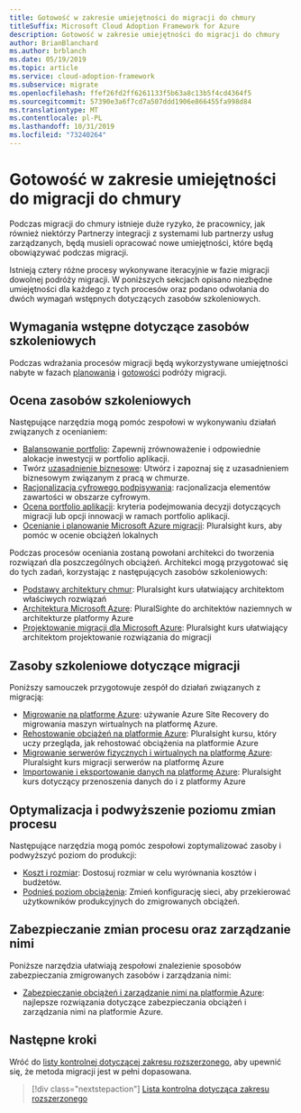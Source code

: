 ```yaml
---
title: Gotowość w zakresie umiejętności do migracji do chmury
titleSuffix: Microsoft Cloud Adoption Framework for Azure
description: Gotowość w zakresie umiejętności do migracji do chmury
author: BrianBlanchard
ms.author: brblanch
ms.date: 05/19/2019
ms.topic: article
ms.service: cloud-adoption-framework
ms.subservice: migrate
ms.openlocfilehash: ffef26fd2ff6261133f5b63a8c13b5f4cd4364f5
ms.sourcegitcommit: 57390e3a6f7cd7a507ddd1906e866455fa998d84
ms.translationtype: MT
ms.contentlocale: pl-PL
ms.lasthandoff: 10/31/2019
ms.locfileid: "73240264"
---
```

# <a name="skills-readiness-for-cloud-migration"></a>Gotowość w zakresie umiejętności do migracji do chmury

Podczas migracji do chmury istnieje duże ryzyko, że pracownicy, jak również niektórzy Partnerzy integracji z systemami lub partnerzy usług zarządzanych, będą musieli opracować nowe umiejętności, które będą obowiązywać podczas migracji.

Istnieją cztery różne procesy wykonywane iteracyjnie w fazie migracji dowolnej podróży migracji. W poniższych sekcjach opisano niezbędne umiejętności dla każdego z tych procesów oraz podano odwołania do dwóch wymagań wstępnych dotyczących zasobów szkoleniowych.

## <a name="prerequisites-skilling-resources"></a>Wymagania wstępne dotyczące zasobów szkoleniowych

Podczas wdrażania procesów migracji będą wykorzystywane umiejętności nabyte w fazach [planowania](../../strategy/suggested-skills.md) i [gotowości](../../organize/suggested-skills.md) podróży migracji.

## <a name="assess-skilling-resources"></a>Ocena zasobów szkoleniowych

Następujące narzędzia mogą pomóc zespołowi w wykonywaniu działań związanych z ocenianiem:

- [Balansowanie portfolio](./balance-the-portfolio.md): Zapewnij zrównoważenie i odpowiednie alokacje inwestycji w portfolio aplikacji.
- Twórz [uzasadnienie biznesowe](../../strategy/cloud-migration-business-case.md): Utwórz i zapoznaj się z uzasadnieniem biznesowym związanym z pracą w chmurze.
- [Racjonalizacja cyfrowego podpisywania](../../digital-estate/rationalize.md): racjonalizacja elementów zawartości w obszarze cyfrowym.
- [Ocena portfolio aplikacji](https://docs.microsoft.com/learn/modules/app-and-infra-migration-and-modernization): kryteria podejmowania decyzji dotyczących migracji lub opcji innowacji w ramach portfolio aplikacji.
- [Ocenianie i planowanie Microsoft Azure migracji](https://www.pluralsight.com/courses/microsoft-azure-migration-assessing-planning): Pluralsight kurs, aby pomóc w ocenie obciążeń lokalnych

Podczas procesów oceniania zostaną powołani architekci do tworzenia rozwiązań dla poszczególnych obciążeń. Architekci mogą przygotować się do tych zadań, korzystając z następujących zasobów szkoleniowych:

- [Podstawy architektury chmur](https://app.pluralsight.com/library/courses/cloud-architecture-foundations): Pluralsight kurs ułatwiający architektom właściwych rozwiązań
- [Architektura Microsoft Azure](https://app.pluralsight.com/library/courses/cloud-architecture-foundations): PluralSighte do architektów naziemnych w architekturze platformy Azure
- [Projektowanie migracji dla Microsoft Azure](https://app.pluralsight.com/library/courses/cloud-architecture-foundations): Pluralsight kurs ułatwiający architektom projektowanie rozwiązania do migracji

## <a name="migrate-skilling-resources"></a>Zasoby szkoleniowe dotyczące migracji

Poniższy samouczek przygotowuje zespół do działań związanych z migracją:

- [Migrowanie na platformę Azure](https://docs.microsoft.com/azure/site-recovery/migrate-tutorial-on-premises-azure): używanie Azure Site Recovery do migrowania maszyn wirtualnych na platformę Azure.
- [Rehostowanie obciążeń na platformie Azure](https://aka.ms/rehostcourse): Pluralsight kursu, który uczy przegląda, jak rehostować obciążenia na platformie Azure
- [Migrowanie serwerów fizycznych i wirtualnych na platformę Azure](https://app.pluralsight.com/library/courses/microsoft-azure-migrating-physical-virtual-servers/table-of-contents): Pluralsight kurs migracji serwerów na platformę Azure
- [Importowanie i eksportowanie danych na platformę Azure](https://app.pluralsight.com/library/courses/microsoft-azure-import-export-data/table-of-contents): Pluralsight kurs dotyczący przenoszenia danych do i z platformy Azure

## <a name="optimize-and-promote-process-changes"></a>Optymalizacja i podwyższenie poziomu zmian procesu

Następujące narzędzia mogą pomóc zespołowi zoptymalizować zasoby i podwyższyć poziom do produkcji:

- [Koszt i rozmiar](../azure-best-practices/migrate-best-practices-costs.md): Dostosuj rozmiar w celu wyrównania kosztów i budżetów.
- [Podnieś poziom obciążenia](../azure-best-practices/migrate-best-practices-networking.md): Zmień konfigurację sieci, aby przekierować użytkowników produkcyjnych do zmigrowanych obciążeń.

## <a name="secure-and-manage-process-changes"></a>Zabezpieczanie zmian procesu oraz zarządzanie nimi

Poniższe narzędzia ułatwiają zespołowi znalezienie sposobów zabezpieczania zmigrowanych zasobów i zarządzania nimi:

- [Zabezpieczanie obciążeń i zarządzanie nimi na platformie Azure](../azure-best-practices/migrate-best-practices-security-management.md): najlepsze rozwiązania dotyczące zabezpieczania obciążeń i zarządzania nimi na platformie Azure.

## <a name="next-steps"></a>Następne kroki

Wróć do [listy kontrolnej dotyczącej zakresu rozszerzonego](./index.md), aby upewnić się, że metoda migracji jest w pełni dopasowana.

> [!div class="nextstepaction"]
> [Lista kontrolna dotycząca zakresu rozszerzonego](./index.md)
